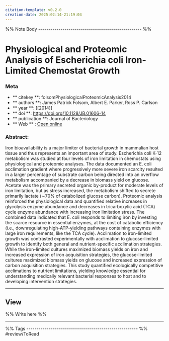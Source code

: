 ```yaml
---
citation-template: v0.2.0
creation-date: 2025:02:14-21:19:04
---
```


%% Note Body --------------------------------------------------- %%
# Physiological and Proteomic Analysis of Escherichia coli Iron-Limited Chemostat Growth

### Meta
- ** citekey **: folsomPhysiologicalProteomicAnalysis2014
- ** authors **: James Patrick Folsom, Albert E. Parker, Ross P. Carlson
- ** year **: [[2014]]
- ** doi **: https://doi.org/10.1128/JB.01606-14
- ** publication **: Journal of Bacteriology
- ** Web ** : [Open online](https://jb.asm.org/content/196/15/2748)


### Abstract:
Iron bioavailability is a major limiter of bacterial growth in mammalian host tissue and thus represents an important area of study. Escherichia coli K-12 metabolism was studied at four levels of iron limitation in chemostats using physiological and proteomic analyses. The data documented an E. coli acclimation gradient where progressively more severe iron scarcity resulted in a larger percentage of substrate carbon being directed into an overflow metabolism accompanied by a decrease in biomass yield on glucose. Acetate was the primary secreted organic by-product for moderate levels of iron limitation, but as stress increased, the metabolism shifted to secrete primarily lactate (∼70% of catabolized glucose carbon). Proteomic analysis reinforced the physiological data and quantified relative increases in glycolysis enzyme abundance and decreases in tricarboxylic acid (TCA) cycle enzyme abundance with increasing iron limitation stress. The combined data indicated that E. coli responds to limiting iron by investing the scarce resource in essential enzymes, at the cost of catabolic efficiency (i.e., downregulating high-ATP-yielding pathways containing enzymes with large iron requirements, like the TCA cycle). Acclimation to iron-limited growth was contrasted experimentally with acclimation to glucose-limited growth to identify both general and nutrient-specific acclimation strategies. While the iron-limited cultures maximized biomass yields on iron and increased expression of iron acquisition strategies, the glucose-limited cultures maximized biomass yields on glucose and increased expression of carbon acquisition strategies. This study quantified ecologically competitive acclimations to nutrient limitations, yielding knowledge essential for understanding medically relevant bacterial responses to host and to developing intervention strategies.

___

## View

%% Write here %%





___
%% Tags  ------------------------------------------------------- %%
#review/ToRead